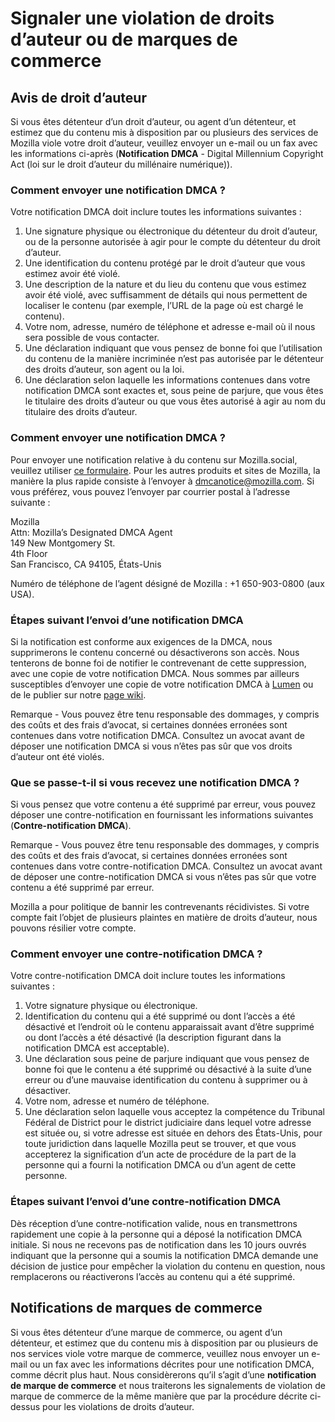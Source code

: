 ﻿# Signaler une violation de droits d’auteur ou de marques de commerce

## Avis de droit d’auteur

Si vous êtes détenteur d’un droit d’auteur, ou agent d’un détenteur, et estimez que du contenu mis à disposition par ou plusieurs des services de Mozilla viole votre droit d’auteur, veuillez envoyer un e-mail ou un fax avec les informations ci-après (**Notification DMCA** - Digital Millennium Copyright Act (loi sur le droit d’auteur du millénaire numérique)).

### Comment envoyer une notification DMCA ?

Votre notification DMCA doit inclure toutes les informations suivantes :

1. Une signature physique ou électronique du détenteur du droit d’auteur, ou de la personne autorisée à agir pour le compte du détenteur du droit d’auteur.
2. Une identification du contenu protégé par le droit d’auteur que vous estimez avoir été violé.
3. Une description de la nature et du lieu du contenu que vous estimez avoir été violé, avec suffisamment de détails qui nous permettent de localiser le contenu (par exemple, l’URL de la page où est chargé le contenu).
4. Votre nom, adresse, numéro de téléphone et adresse e-mail où il nous sera possible de vous contacter.
5. Une déclaration indiquant que vous pensez de bonne foi que l’utilisation du contenu de la manière incriminée n’est pas autorisée par le détenteur des droits d’auteur, son agent ou la loi.
6. Une déclaration selon laquelle les informations contenues dans votre notification DMCA sont exactes et, sous peine de parjure, que vous êtes le titulaire des droits d’auteur ou que vous êtes autorisé à agir au nom du titulaire des droits d’auteur.

### Comment envoyer une notification DMCA ?

Pour envoyer une notification relative à du contenu sur Mozilla.social, veuillez utiliser [ce formulaire](https://reports.mozilla.social/infringement-form). Pour les autres produits et sites de Mozilla, la manière la plus rapide consiste à l’envoyer à [dmcanotice@mozilla.com](mailto:dmcanotice@mozilla.com). Si vous préférez, vous pouvez l’envoyer par courrier postal à l’adresse suivante :

Mozilla  
Attn: Mozilla’s Designated DMCA Agent  
149 New Montgomery St.  
4th Floor  
San Francisco, CA 94105, États-Unis  

Numéro de téléphone de l’agent désigné de Mozilla : +1 650-903-0800 (aux USA).

### Étapes suivant l’envoi d’une notification DMCA

Si la notification est conforme aux exigences de la DMCA, nous supprimerons le contenu concerné ou désactiverons son accès. Nous tenterons de bonne foi de notifier le contrevenant de cette suppression, avec une copie de votre notification DMCA. Nous sommes par ailleurs susceptibles d’envoyer une copie de votre notification DMCA à [Lumen](https://lumendatabase.org/) ou de le publier sur notre [page wiki](https://wiki.mozilla.org/Legal/Infringement_Notices).

Remarque - Vous pouvez être tenu responsable des dommages, y compris des coûts et des frais d’avocat, si certaines données erronées sont contenues dans votre notification DMCA. Consultez un avocat avant de déposer une notification DMCA si vous n’êtes pas sûr que vos droits d’auteur ont été violés.

### Que se passe-t-il si vous recevez une notification DMCA ?

Si vous pensez que votre contenu a été supprimé par erreur, vous pouvez déposer une contre-notification en fournissant les informations suivantes (**Contre-notification DMCA**).

Remarque - Vous pouvez être tenu responsable des dommages, y compris des coûts et des frais d’avocat, si certaines données erronées sont contenues dans votre contre-notification DMCA. Consultez un avocat avant de déposer une contre-notification DMCA si vous n’êtes pas sûr que votre contenu a été supprimé par erreur.

Mozilla a pour politique de bannir les contrevenants récidivistes. Si votre compte fait l’objet de plusieurs plaintes en matière de droits d’auteur, nous pouvons résilier votre compte.

### Comment envoyer une contre-notification DMCA ?

Votre contre-notification DMCA doit inclure toutes les informations suivantes :

1. Votre signature physique ou électronique.
2. Identification du contenu qui a été supprimé ou dont l’accès a été désactivé et l’endroit où le contenu apparaissait avant d’être supprimé ou dont l’accès a été désactivé (la description figurant dans la notification DMCA est acceptable).
3. Une déclaration sous peine de parjure indiquant que vous pensez de bonne foi que le contenu a été supprimé ou désactivé à la suite d’une erreur ou d’une mauvaise identification du contenu à supprimer ou à désactiver.
4. Votre nom, adresse et numéro de téléphone.
5. Une déclaration selon laquelle vous acceptez la compétence du Tribunal Fédéral de District pour le district judiciaire dans lequel votre adresse est située ou, si votre adresse est située en dehors des États-Unis, pour toute juridiction dans laquelle Mozilla peut se trouver, et que vous accepterez la signification d’un acte de procédure de la part de la personne qui a fourni la notification DMCA ou d’un agent de cette personne.

### Étapes suivant l’envoi d’une contre-notification DMCA

Dès réception d’une contre-notification valide, nous en transmettrons rapidement une copie à la personne qui a déposé la notification DMCA initiale. Si nous ne recevons pas de notification dans les 10 jours ouvrés indiquant que la personne qui a soumis la notification DMCA demande une décision de justice pour empêcher la violation du contenu en question, nous remplacerons ou réactiverons l’accès au contenu qui a été supprimé.

## Notifications de marques de commerce

Si vous êtes détenteur d’une marque de commerce, ou agent d’un détenteur, et estimez que du contenu mis à disposition par ou plusieurs de nos services viole votre marque de commerce, veuillez nous envoyer un e-mail ou un fax avec les informations décrites pour une notification DMCA, comme décrit plus haut. Nous considèrerons qu’il s’agit d’une **notification de marque de commerce** et nous traiterons les signalements de violation de marque de commerce de la même manière que par la procédure décrite ci-dessus pour les violations de droits d’auteur.
